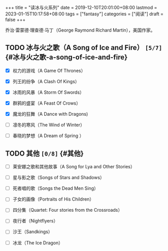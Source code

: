 +++
title = "读冰与火系列"
date = 2019-12-10T20:01:00+08:00
lastmod = 2023-01-15T10:17:58+08:00
tags = ["fantasy"]
categories = ["阅读"]
draft = false
+++

乔治·雷蒙德·理查德·马丁（George Raymond Richard Martin），美国作家。 <br/>

<!--more-->


## <span class="org-todo todo TODO">TODO</span> 冰与火之歌（A Song of Ice and Fire） <code>[5/7]</code> {#冰与火之歌-a-song-of-ice-and-fire}

-   [X] 权力的游戏（A Game Of Thrones） <br/>
-   [X] 列王的纷争（A Clash Of Kings） <br/>
-   [X] 冰雨的风暴（A Storm Of Swords） <br/>
-   [X] 群鸦的盛宴（A Feast Of Crows） <br/>
-   [X] 魔龙的狂舞（A Dance with Dragons) <br/>
-   [ ] 凛冬的寒风（The Wind of Winter） <br/>
-   [ ] 春晓的梦想（A Dream of Spring ） <br/>


## <span class="org-todo todo TODO">TODO</span> 其他 <code>[0/8]</code> {#其他}

-   [ ] 莱安娜之歌和其他故事（A Song for Lya and Other Stories） <br/>
-   [ ] 星与影之歌（Songs of Stars and Shadows） <br/>
-   [ ] 死者唱的歌（Songs the Dead Men Sing） <br/>
-   [ ] 子女的画像（Portraits of His Children） <br/>
-   [ ] 四分集（Quartet: Four stories from the Crossroads） <br/>
-   [ ] 夜行者（Nightflyers） <br/>
-   [ ] 沙王（Sandkings） <br/>
-   [ ] 冰龙（The Ice Dragon） <br/>

